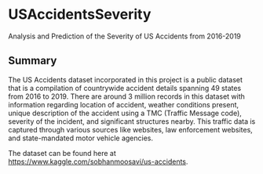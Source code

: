 # USAccidentsSeverity
Analysis and Prediction of the Severity of US Accidents from 2016-2019

## Summary

The US Accidents dataset incorporated in this project is a public dataset that is a compilation of countrywide accident details spanning 49 states from 2016 to 2019. There are around 3 million records in this dataset with information regarding location of accident, weather conditions present, unique description of the accident using a TMC (Traffic Message code), severity of the incident, and significant structures nearby. This traffic data is captured through various sources like websites, law enforcement websites, and state-mandated motor vehicle agencies.

The dataset can be found here at https://www.kaggle.com/sobhanmoosavi/us-accidents.
